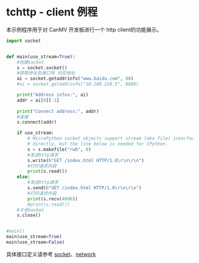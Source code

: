 # tchttp - client 例程

本示例程序用于对 CanMV 开发板进行一个 http client的功能展示。

```python
import socket


def main(use_stream=True):
    #创建socket
    s = socket.socket()
    #获取地址及端口号 对应地址
    ai = socket.getaddrinfo("www.baidu.com", 80)
    #ai = socket.getaddrinfo("10.100.228.5", 8080)

    print("Address infos:", ai)
    addr = ai[0][-1]
    
    print("Connect address:", addr)
    #连接
    s.connect(addr)

    if use_stream:
        # MicroPython socket objects support stream (aka file) interface
        # directly, but the line below is needed for CPython.
        s = s.makefile("rwb", 0)
        #发送http请求
        s.write(b"GET /index.html HTTP/1.0\r\n\r\n")
        #打印请求内容
        print(s.read())
    else:
        #发送http请求
        s.send(b"GET /index.html HTTP/1.0\r\n\r\n")
        #打印请求内容
        print(s.recv(4096))
        #print(s.read())
    #关闭socket
    s.close()


#main()
main(use_stream=True)
main(use_stream=False)


```

具体接口定义请参考 [socket](../../api/extmod/K230_CanMV_socket模块API手册.md)、[network](../../api/extmod/K230_CanMV_network模块API手册.md)
